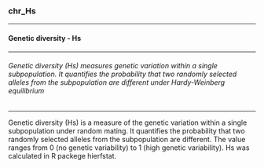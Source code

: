 ### chr_Hs



------
#### Genetic diversity - Hs



------
###### Genetic diversity (Hs) measures genetic variation within a single subpopulation. It quantifies the probability that two randomly selected alleles from the subpopulation are different under Hardy-Weinberg equilibrium



------
Genetic diversity (Hs) is a measure of the genetic variation within a single subpopulation under random mating. It quantifies the probability that two randomly selected alleles from the subpopulation are different. The value ranges from 0 (no  genetic variability) to 1 (high genetic variability). Hs was calculated in R packege hierfstat.